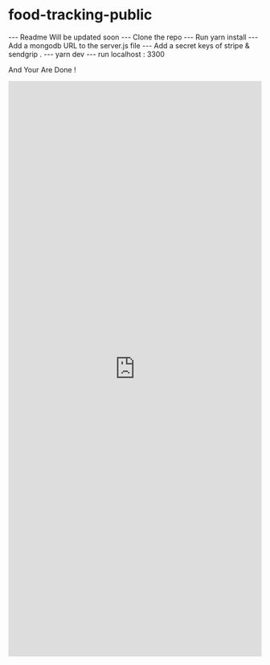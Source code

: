 # food-tracking-public

--- Readme Will be updated soon 
--- Clone the repo 
--- Run yarn install 
--- Add a mongodb URL to the server.js file 
--- Add a secret keys of stripe & sendgrip .
--- yarn dev 
--- run localhost : 3300 

And Your Are Done !

<iframe src="https://www.linkedin.com/embed/feed/update/urn:li:ugcPost:6728950621916983296" height="1145" width="504" frameborder="0" allowfullscreen="" title="Embedded post"></iframe>
